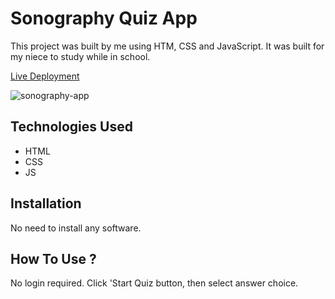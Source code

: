 # Sonography Quiz App


This project was built by me using HTM, CSS and JavaScript. It was built for my niece to study while in school.


[Live Deployment](https://sonography-study-app.ray-xavier-2021.repl.co)


![sonography-app](https://user-images.githubusercontent.com/78431899/232914785-a7c6c59f-329e-477f-a8ec-8c3327ce5418.png)


## Technologies Used
* HTML
* CSS
* JS


## Installation
No need to install any software.


## How To Use ?
No login required. Click 'Start Quiz button, then select answer choice.
